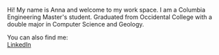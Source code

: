 Hi! My name is Anna and welcome to my work space. 
I am a Columbia Engineering Master's student. Graduated from Occidental College with a double major in Computer Science and Geology. 

You can also find me: <br />
[LinkedIn](https://www.linkedin.com/in/anna-nefedenkova/)
